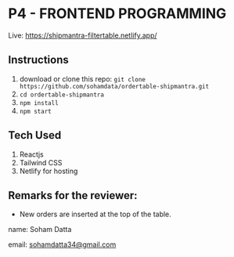 # P4 - FRONTEND PROGRAMMING
Live: https://shipmantra-filtertable.netlify.app/

## Instructions
1. download or clone this repo: `git clone https://github.com/sohamdata/ordertable-shipmantra.git`
2. `cd ordertable-shipmantra`
3. `npm install`
4. `npm start`

## Tech Used

1. Reactjs
2. Tailwind CSS
3. Netlify for hosting

## Remarks for the reviewer:

- New orders are inserted at the top of the table.

name: Soham Datta

email: sohamdatta34@gmail.com
